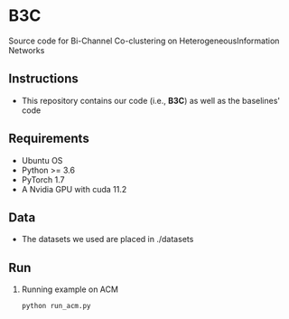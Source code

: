 # B3C

Source code for Bi-Channel Co-clustering on HeterogeneousInformation Networks

## Instructions

* This repository contains our code (i.e., **B3C**) as well as the baselines' code

## Requirements

- Ubuntu OS
- Python >= 3.6 
- PyTorch 1.7
- A Nvidia GPU with cuda 11.2

## Data

* The datasets we used are placed in ./datasets

## Run

1. Running example on ACM

   ```shell
   python run_acm.py
   ```


